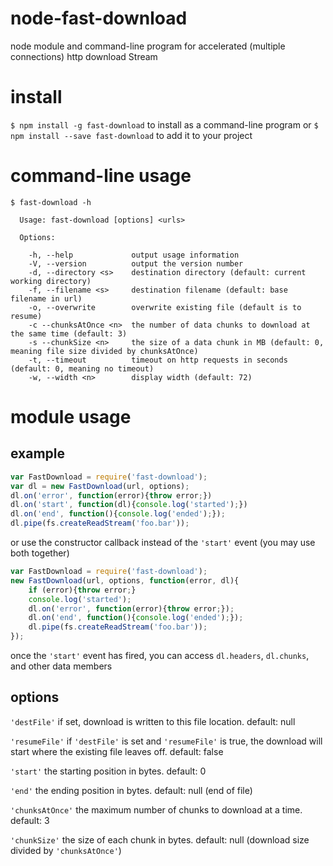 # node-fast-download

node module and command-line program for accelerated (multiple connections) http download Stream

# install

`$ npm install -g fast-download` to install as a command-line program or `$ npm install --save fast-download` to add it to your project

# command-line usage

```
$ fast-download -h

  Usage: fast-download [options] <urls>

  Options:

    -h, --help             output usage information
    -V, --version          output the version number
    -d, --directory <s>    destination directory (default: current working directory)
    -f, --filename <s>     destination filename (default: base filename in url)
    -o, --overwrite        overwrite existing file (default is to resume)
    -c --chunksAtOnce <n>  the number of data chunks to download at the same time (default: 3)
    -s --chunkSize <n>     the size of a data chunk in MB (default: 0, meaning file size divided by chunksAtOnce)
    -t, --timeout          timeout on http requests in seconds (default: 0, meaning no timeout)
    -w, --width <n>        display width (default: 72)
```

# module usage

## example

``` js
var FastDownload = require('fast-download');
var dl = new FastDownload(url, options);
dl.on('error', function(error){throw error;})
dl.on('start', function(dl){console.log('started');})
dl.on('end', function(){console.log('ended');});
dl.pipe(fs.createReadStream('foo.bar'));
```

or use the constructor callback instead of the `'start'` event (you may use both together)

```js
var FastDownload = require('fast-download');
new FastDownload(url, options, function(error, dl){
    if (error){throw error;}
    console.log('started');
    dl.on('error', function(error){throw error;});
    dl.on('end', function(){console.log('ended');});
    dl.pipe(fs.createReadStream('foo.bar'));
});
```

once the `'start'` event has fired, you can access `dl.headers`, `dl.chunks`, and other data members

## options

`'destFile'` if set, download is written to this file location. default: null

`'resumeFile'` if `'destFile'` is set and `'resumeFile'` is true, the download will start where the existing file leaves off. default: false

`'start'` the starting position in bytes. default: 0

`'end'` the ending position in bytes. default: null (end of file)

`'chunksAtOnce'` the maximum number of chunks to download at a time. default: 3

`'chunkSize'` the size of each chunk in bytes. default: null (download size divided by `'chunksAtOnce'`)
